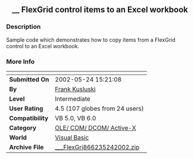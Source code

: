 ﻿<div align="center">

## \_\_ FlexGrid control items to an Excel workbook


</div>

### Description

Sample code which demonstrates how to copy items from a FlexGrid control to an Excel workbook.
 
### More Info
 


<span>             |<span>
---                |---
**Submitted On**   |2002-05-24 15:21:08
**By**             |[Frank Kusluski](https://github.com/Planet-Source-Code/PSCIndex/blob/master/ByAuthor/frank-kusluski.md)
**Level**          |Intermediate
**User Rating**    |4.5 (107 globes from 24 users)
**Compatibility**  |VB 5\.0, VB 6\.0
**Category**       |[OLE/ COM/ DCOM/ Active\-X](https://github.com/Planet-Source-Code/PSCIndex/blob/master/ByCategory/ole-com-dcom-active-x__1-29.md)
**World**          |[Visual Basic](https://github.com/Planet-Source-Code/PSCIndex/blob/master/ByWorld/visual-basic.md)
**Archive File**   |[\_\_\_FlexGri866235242002\.zip](https://github.com/Planet-Source-Code/frank-kusluski-flexgrid-control-items-to-an-excel-workbook__1-30927/archive/master.zip)








